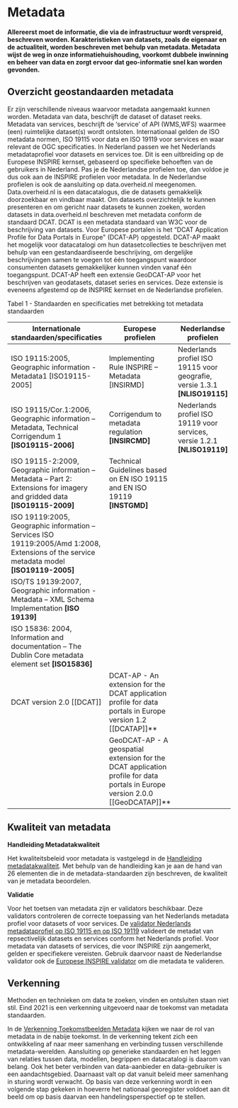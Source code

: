 # Metadata

**Allereerst moet de informatie, die via de infrastructuur wordt verspreid,
beschreven worden. Karakteristieken van datasets, zoals de eigenaar en de
actualiteit, worden beschreven met behulp van metadata. Metadata wijst de weg in
onze informatiehuishouding, voorkomt dubbele inwinning en beheer van data en
zorgt ervoor dat geo-informatie snel kan worden gevonden.**

## Overzicht geostandaarden metadata

Er zijn verschillende niveaus waarvoor metadata aangemaakt kunnen worden.
Metadata van data, beschrijft de dataset of dataset reeks. Metadata van
services, beschrijft de ‘service’ of API (WMS,WFS) waarmee (een) ruimtelijke
dataset(s) wordt ontsloten. Internationaal gelden de ISO metadata normen, ISO
19115 voor data en ISO 19119 voor services en waar relevant de OGC
specificaties. In Nederland passen we het Nederlands metadataprofiel voor
datasets en services toe. Dit is een uitbreiding op de Europese INSPIRE kernset,
gebaseerd op specifieke behoeften van de gebruikers in Nederland. Pas je de
Nederlandse profielen toe, dan voldoe je dus ook aan de INSPIRE profielen voor
metadata. In de Nederlandse profielen is ook de aansluiting op data.overheid.nl
meegenomen. Data.overheid.nl is een datacatalogus, die de datasets gemakkelijk doorzoekbaar en vindbaar maakt. Om datasets overzichtelijk te kunnen presenteren en om gericht naar datasets te kunnen zoeken, worden datasets in data.overheid.nl beschreven met metadata conform de standaard DCAT. DCAT is een metadata standaard van W3C voor de beschrijving van datasets. Voor Europese portalen is het “DCAT Application Profile for Data Portals in Europe" (DCAT-AP) opgesteld. DCAT-AP maakt het mogelijk voor datacatalogi om hun datasetcollecties te beschrijven met behulp van een gestandaardiseerde beschrijving, om dergelijke beschrijvingen samen te voegen tot één toegangspunt waardoor consumenten datasets gemakkelijker kunnen vinden vanaf één toegangspunt. DCAT-AP heeft een extensie GeoDCAT-AP voor het beschrijven van geodatasets, dataset series en services. Deze extensie is eveneens afgestemd op de INSPIRE kernset en de Nederlandse profielen. 


Tabel 1 - Standaarden en specificaties met betrekking tot metadata standaarden

| **Internationale standaarden/specificaties**                                                                                              | **Europese profielen**                                                                                           | **Nederlandse profielen**                                                   |
|-------------------------------------------------------------------------------------------------------------------------------------------|------------------------------------------------------------------------------------------------------------------|-----------------------------------------------------------------------------|
| ISO 19115:2005, Geographic information - Metadata1 [ISO19115-2005]                                                                    | Implementing Rule INSPIRE – Metadata [INSIRMD]                                                               | Nederlands profiel ISO 19115 voor geografie, versie 1.3.1 **[NLISO19115]**  |
| ISO 19115/Cor.1:2006, Geographic information – Metadata, Technical Corrigendum 1 **[ISO19115-2006]**                                      | Corrigendum to metadata regulation **[INSIRCMD]**                                                                | Nederlands profiel ISO 19119 voor services, versie 1.2.1 **[NLISO19119]**   |
| ISO 19115-2:2009, Geographic information – Metadata – Part 2: Extensions for imagery and gridded data **[ISO19115-2009]**                 | Technical Guidelines based on EN ISO 19115 and EN ISO 19119 **[INSTGMD]**                                        |                                                                             |
| ISO 19119:2005, Geographic information – Services ISO 19119:2005/Amd 1:2008, Extensions of the service metadata model **[ISO19119-2005]** |  |                                                                             |
| ISO/TS 19139:2007, Geographic information - Metadata – XML Schema Implementation **[ISO 19139]**                                          |                                                                                                                  |                                                                             |
| ISO 15836: 2004, Information and documentation – The Dublin Core metadata element set **[ISO15836]**                                      |                                                                                                                  |                                                                             |
| DCAT version 2.0 [[DCAT]]                                      | DCAT-AP - An extension for the DCAT application profile for data portals in Europe version 1.2 [[DCATAP]]**                                                                                                                 |                                                                             |
|                                                                | GeoDCAT-AP - A geospatial extension for the DCAT application profile for data portals in Europe version 2.0.0 [[GeoDCATAP]]**                                                                                                                 |                                                                             |


## Kwaliteit van metadata

**Handleiding Metadatakwaliteit**

Het kwaliteitsbeleid voor metadata is vastgelegd in de [Handleiding
metadatakwaliteit](https://www.geonovum.nl/uploads/documents/Handleiding%20metadata%20monitoring%20v0.5.pdf). Met behulp van de handleiding kan je aan de hand van 26
elementen die in de metadata-standaarden zijn beschreven, de kwaliteit van je
metadata beoordelen.


**Validatie**

Voor het toetsen van metadata zijn er validators beschikbaar. Deze validators
controleren de correcte toepassing van het Nederlands metadata profiel voor
datasets of voor services. De [validator Nederlands metadataprofiel op ISO 19115 en op ISO 19119](https://validatie.geostandaarden.nl/) valideert de metadat van repsectivelijk datasets en services conform het Nederlands profiel. 
Voor metadata van datasets of services, die voor
INSPIRE zijn aangemerkt, gelden er specifiekere vereisten. Gebruik daarvoor
naast de Nederlandse validator ook de [Europese INSPIRE validator](https://inspire.ec.europa.eu/validator/home/index.html) om die metadata
te valideren.


## Verkenning

Methoden en technieken om data te zoeken, vinden en ontsluiten staan niet stil.
Eind 2021 is een verkenning uitgevoerd naar de toekomst van metadata
standaarden.

In de [Verkenning Toekomstbeelden Metadata](https://docs.geostandaarden.nl/vtm/cv-al-vrk-20211125/#d1e9) kijken we naar de rol van metadata in
de nabije toekomst. In de verkenning tekent zich een ontwikkeling af naar meer
samenhang en verbinding tussen verschillende metadata-werelden. Aansluiting op
generieke standaarden en het leggen van relaties tussen data, modellen,
begrippen en datacatalogi is daarom van belang. Ook het beter verbinden van
data-aanbieder en data-gebruiker is een aandachtsgebied. Daarnaast valt op dat
vanuit beleid meer samenhang in sturing wordt verwacht. Op basis van deze
verkenning wordt in een volgende stap gekeken in hoeverre het nationaal
georegister voldoet aan dit beeld om op basis daarvan een handelingsperspectief
op te stellen.



